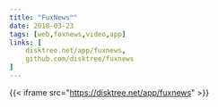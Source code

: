 ```yaml
---
title: "FuxNews™"
date: 2018-03-23
tags: [web,foxnews,video,app]
links: [
	disktree.net/app/fuxnews,
	github.com/disktree/fuxnews
]
---
```

{{< iframe src="https://disktree.net/app/fuxnews" >}}